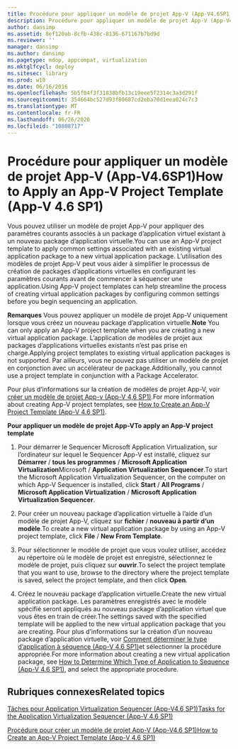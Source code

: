 ```yaml
---
title: Procédure pour appliquer un modèle de projet App-V (App-V4.6SP1)
description: Procédure pour appliquer un modèle de projet App-V (App-V4.6SP1)
author: dansimp
ms.assetid: 8ef120ab-8cfb-438c-8136-671167b7bd9d
ms.reviewer: ''
manager: dansimp
ms.author: dansimp
ms.pagetype: mdop, appcompat, virtualization
ms.mktglfcycl: deploy
ms.sitesec: library
ms.prod: w10
ms.date: 06/16/2016
ms.openlocfilehash: 5b5f04f3f31838bfb13c19eee5f2314c3a3d291f
ms.sourcegitcommit: 354664bc527d93f80687cd2eba70d1eea024c7c3
ms.translationtype: MT
ms.contentlocale: fr-FR
ms.lasthandoff: 06/26/2020
ms.locfileid: "10808717"
---
```

# <span data-ttu-id="7da34-103">Procédure pour appliquer un modèle de projet App-V (App-V4.6SP1)</span><span class="sxs-lookup"><span data-stu-id="7da34-103">How to Apply an App-V Project Template (App-V 4.6 SP1)</span></span>


<span data-ttu-id="7da34-104">Vous pouvez utiliser un modèle de projet App-V pour appliquer des paramètres courants associés à un package d’application virtuel existant à un nouveau package d’application virtuelle.</span><span class="sxs-lookup"><span data-stu-id="7da34-104">You can use an App-V project template to apply common settings associated with an existing virtual application package to a new virtual application package.</span></span> <span data-ttu-id="7da34-105">L’utilisation des modèles de projet App-V peut vous aider à simplifier le processus de création de packages d’applications virtuelles en configurant les paramètres courants avant de commencer à séquencer une application.</span><span class="sxs-lookup"><span data-stu-id="7da34-105">Using App-V project templates can help streamline the process of creating virtual application packages by configuring common settings before you begin sequencing an application.</span></span>

<span data-ttu-id="7da34-106">**Remarques**  Vous pouvez appliquer un modèle de projet App-V uniquement lorsque vous créez un nouveau package d’application virtuelle.</span><span class="sxs-lookup"><span data-stu-id="7da34-106">**Note** You can only apply an App-V project template when you are creating a new virtual application package.</span></span> <span data-ttu-id="7da34-107">L’application de modèles de projet aux packages d’applications virtuelles existants n’est pas prise en charge.</span><span class="sxs-lookup"><span data-stu-id="7da34-107">Applying project templates to existing virtual application packages is not supported.</span></span> <span data-ttu-id="7da34-108">Par ailleurs, vous ne pouvez pas utiliser un modèle de projet en conjonction avec un accélérateur de package.</span><span class="sxs-lookup"><span data-stu-id="7da34-108">Additionally, you cannot use a project template in conjunction with a Package Accelerator.</span></span>

 

<span data-ttu-id="7da34-109">Pour plus d’informations sur la création de modèles de projet App-V, voir [créer un modèle de projet App-v (App-V 4,6 SP1)](how-to-create-an-app-v-project-template--app-v-46-sp1-.md).</span><span class="sxs-lookup"><span data-stu-id="7da34-109">For more information about creating App-V project templates, see [How to Create an App-V Project Template (App-V 4.6 SP1)](how-to-create-an-app-v-project-template--app-v-46-sp1-.md).</span></span>

**<span data-ttu-id="7da34-110">Pour appliquer un modèle de projet App-V</span><span class="sxs-lookup"><span data-stu-id="7da34-110">To apply an App-V project template</span></span>**

1.  <span data-ttu-id="7da34-111">Pour démarrer le Sequencer Microsoft Application Virtualization, sur l’ordinateur sur lequel le Sequencer App-V est installé, cliquez sur **Démarrer**  /  **tous les programmes**  /  **Microsoft Application Virtualization**Microsoft  /  **Application Virtualization Sequencer**.</span><span class="sxs-lookup"><span data-stu-id="7da34-111">To start the Microsoft Application Virtualization Sequencer, on the computer on which App-V Sequencer is installed, click **Start** / **All Programs** / **Microsoft Application Virtualization** / **Microsoft Application Virtualization Sequencer**.</span></span>

2.  <span data-ttu-id="7da34-112">Pour créer un nouveau package d’application virtuelle à l’aide d’un modèle de projet App-V, cliquez sur **fichier**  /  **nouveau à partir d’un modèle**.</span><span class="sxs-lookup"><span data-stu-id="7da34-112">To create a new virtual application package by using an App-V project template, click **File** / **New From Template**.</span></span>

3.  <span data-ttu-id="7da34-113">Pour sélectionner le modèle de projet que vous voulez utiliser, accédez au répertoire où le modèle de projet est enregistré, sélectionnez le modèle de projet, puis cliquez sur **ouvrir**.</span><span class="sxs-lookup"><span data-stu-id="7da34-113">To select the project template that you want to use, browse to the directory where the project template is saved, select the project template, and then click **Open**.</span></span>

4.  <span data-ttu-id="7da34-114">Créez le nouveau package d’application virtuelle.</span><span class="sxs-lookup"><span data-stu-id="7da34-114">Create the new virtual application package.</span></span> <span data-ttu-id="7da34-115">Les paramètres enregistrés avec le modèle spécifié seront appliqués au nouveau package d’application virtuel que vous êtes en train de créer.</span><span class="sxs-lookup"><span data-stu-id="7da34-115">The settings saved with the specified template will be applied to the new virtual application package that you are creating.</span></span> <span data-ttu-id="7da34-116">Pour plus d’informations sur la création d’un nouveau package d’application virtuelle, voir [Comment déterminer le type d’application à séquence (App-V 4,6 SP1)](how-to-determine-which-type-of-application-to-sequence---app-v-46-sp1-.md)et sélectionner la procédure appropriée.</span><span class="sxs-lookup"><span data-stu-id="7da34-116">For more information about creating a new virtual application package, see [How to Determine Which Type of Application to Sequence (App-V 4.6 SP1)](how-to-determine-which-type-of-application-to-sequence---app-v-46-sp1-.md), and select the appropriate procedure.</span></span>

## <span data-ttu-id="7da34-117">Rubriques connexes</span><span class="sxs-lookup"><span data-stu-id="7da34-117">Related topics</span></span>


[<span data-ttu-id="7da34-118">Tâches pour Application Virtualization Sequencer (App-V4.6 SP1)</span><span class="sxs-lookup"><span data-stu-id="7da34-118">Tasks for the Application Virtualization Sequencer (App-V 4.6 SP1)</span></span>](tasks-for-the-application-virtualization-sequencer--app-v-46-sp1-.md)

[<span data-ttu-id="7da34-119">Procédure pour créer un modèle de projet App-V (App-V4.6 SP1)</span><span class="sxs-lookup"><span data-stu-id="7da34-119">How to Create an App-V Project Template (App-V 4.6 SP1)</span></span>](how-to-create-an-app-v-project-template--app-v-46-sp1-.md)

 

 






